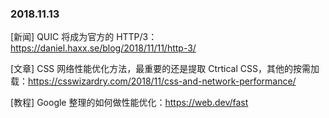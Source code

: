 ### 2018.11.13

[新闻] QUIC 将成为官方的 HTTP/3：<https://daniel.haxx.se/blog/2018/11/11/http-3/>

[文章] CSS 网络性能优化方法，最重要的还是提取 Ctrtical CSS，其他的按需加载：<https://csswizardry.com/2018/11/css-and-network-performance/>

[教程] Google 整理的如何做性能优化：<https://web.dev/fast>
